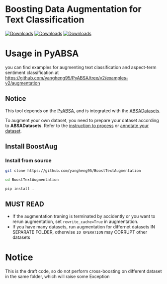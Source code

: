 # Boosting Data Augmentation for Text Classification

[![Downloads](https://pepy.tech/badge/boostaug)](https://pepy.tech/project/boostaug)
[![Downloads](https://pepy.tech/badge/boostaug/month)](https://pepy.tech/project/boostaug)
[![Downloads](https://pepy.tech/badge/boostaug/week)](https://pepy.tech/project/boostaug)


# Usage in PyABSA
you can find examples for augmenting text classification and aspect-term sentiment classification at https://github.com/yangheng95/PyABSA/tree/v2/examples-v2/augmentation

## Notice

This tool depends on the [PyABSA](https://github.com/yangheng95/PyABSA),
and is integrated with the [ABSADatasets](https://github.com/yangheng95/ABSADatasets).

To augment your own dataset, you need to prepare your dataset according to **ABSADatasets**.
Refer to the [instruction to process](https://github.com/yangheng95/ABSADatasets)
or [annotate your dataset](https://github.com/yangheng95/ABSADatasets/tree/v1.2/DPT).


## Install BoostAug

### Install from source

```bash
git clone https://github.com/yangheng95/BoostTextAugmentation

cd BoostTextAugmentation

pip install .
```

## MUST READ

- If the augmentation traning is terminated by accidently or you want to rerun augmentation, set `rewrite_cache=True`
  in augmentation.
- If you have many datasets, run augmentation for differnet datasets IN SEPARATE FOLDER, otherwise `IO OPERATION`
  may CORRUPT other datasets

# Notice

This is the draft code, so do not perform cross-boosting on different dataset in the same folder, which will raise some
Exception
